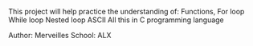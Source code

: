This project will help practice the understanding of:
Functions,
For loop
While loop
Nested loop
ASCII 
All this in C programming language

Author: Merveilles
School: ALX
